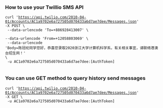 ### How to use your Twillio SMS API

<code>curl 'https://api.twilio.com/2010-04-01/Accounts/AC1a9702e6a727505d070433a6d7ae7dee/Messages.json' -X POST \ </br>
--data-urlencode 'To=+886928413007' \ </br>
--data-urlencode 'From=+12058803069' \ </br>
--data-urlencode 'Body=陈冠纶同学您好，恭喜您录取2020浙江大学计算机科学系，有关相关事宜，请联络港澳台招生网！' \ </br>
-u AC1a9702e6a727505d070433a6d7ae7dee:[AuthToken] </br>
</code>


### You can use GET method to query history send messages
<code>curl 'https://api.twilio.com/2010-04-01/Accounts/AC1a9702e6a727505d070433a6d7ae7dee/Messages.json' -X GET \ </br>
-u AC1a9702e6a727505d070433a6d7ae7dee:[AuthToken]
</code>


